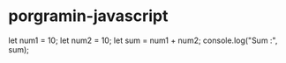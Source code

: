 # porgramin-javascript


let num1 = 10;
let num2 = 10;
let sum = num1 + num2;
console.log("Sum :", sum);
